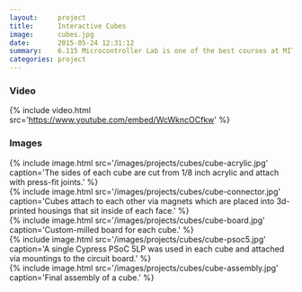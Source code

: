 ```yaml
---
layout:     project
title:      Interactive Cubes
image:      cubes.jpg
date:       2015-05-24 12:31:12
summary:    6.115 Microcontroller Lab is one of the best courses at MIT and a frequent winner of the [Big Screw award](http://tech.mit.edu/V131/N18/bigscrew.html). For my final project in the class, I created a set of interactive cubes which could attach magnetically to each other and sense their configuration. A user can rearrange cubes and change each cube's color via a JavaScript app.
categories: project
---
```


### Video

{% include video.html src='https://www.youtube.com/embed/WcWkncOCfkw' %}

### Images

{% include image.html src='/images/projects/cubes/cube-acrylic.jpg' caption='The sides of each cube are cut from 1/8 inch acrylic and attach with press-fit joints.' %}
<br>
{% include image.html src='/images/projects/cubes/cube-connector.jpg' caption='Cubes attach to each other via magnets which are placed into 3d-printed housings that sit inside of each face.' %}
<br>
{% include image.html src='/images/projects/cubes/cube-board.jpg' caption='Custom-milled board for each cube.' %}
<br>
{% include image.html src='/images/projects/cubes/cube-psoc5.jpg' caption='A single Cypress PSoC 5LP was used in each cube and attached via mountings to the circuit board.' %}
<br>
{% include image.html src='/images/projects/cubes/cube-assembly.jpg' caption='Final assembly of a cube.' %}

